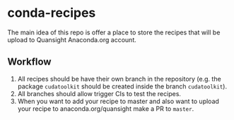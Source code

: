 # conda-recipes

The main idea of this repo is offer a place to store the recipes that will be upload to Quansight Anaconda.org account.

## Workflow

1. All recipes should be have their own branch in the repository (e.g. the package `cudatoolkit` should be created inside the branch `cudatoolkit`).
2. All branches should allow trigger CIs to test the recipes.
3. When you want to add your recipe to master and also want to upload your recipe to anaconda.org/quansight make a PR to `master`.


